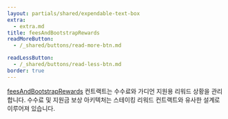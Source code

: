 ```yaml
---
layout: partials/shared/expendable-text-box
extra:
  - extra.md
title: feesAndBootstrapRewards
readMoreButton:
  - /_shared/buttons/read-more-btn.md

readLessButton:
  - /_shared/buttons/read-less-btn.md
border: true
---
```


[feesAndBootstrapRewards](https://etherscan.io/0xda7e381544Fc73cad7D9E63C86e561452b9B9E9C) 컨트랙트는 수수료와 가디언 지원용 리워드 상황을 관리합니다. 수수료 및 지원금 보상 아키텍처는 스테이킹 리워드 컨트랙트와 유사한 설계로 이루어져 있습니다.
